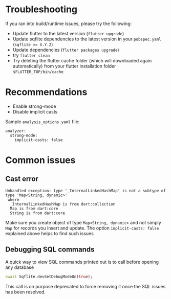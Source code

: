 # Troubleshooting

If you ran into build/runtime issues, please try the following:

* Update flutter to the latest version (`flutter upgrade`)
* Update sqflite dependencies to the latest version in your `pubspec.yaml` 
(`sqflite >= X.Y.Z`)
* Update dependencies (`flutter packages upgrade`)
* try `flutter clean`
* Try deleting the flutter cache folder (which will 
downloaded again automatically) from your flutter installation folder `$FLUTTER_TOP/bin/cache`

# Recommendations

* Enable strong-mode
* Disable implicit casts

Sample `analysis_options.yaml` file:

```
analyzer:
  strong-mode:
    implicit-casts: false
```

# Common issues

## Cast error

```
Unhandled exception: type '_InternalLinkedHashMap' is not a subtype of type 'Map<String, dynamic>'
 where
  _InternalLinkedHashMap is from dart:collection
  Map is from dart:core
  String is from dart:core
```

Make sure you create object of type `Map<String, dynamic>` and not simply `Map` for records you
insert and update. The option `implicit-casts: false` explained above helps to find such issues

## Debugging SQL commands

A quick way to view SQL commands printed out is to call before opening any database

```dart
await Sqflite.devSetDebugModeOn(true);
```

This call is on purpose deprecated to force removing it once the SQL issues has been resolved.